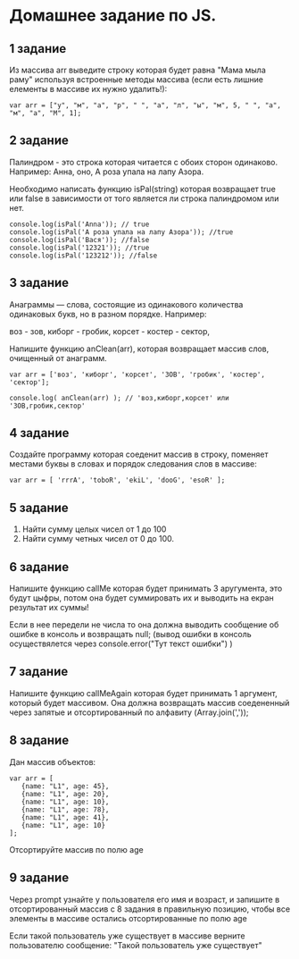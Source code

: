 # Домашнее задание по JS.

## 1 задание
   
Из массива arr выведите строку которая будет равна "Мама мыла раму" используя встроенные методы массива (если есть лишние елементы в массиве их нужно удалить!):

```
var arr = ["у", "м", "а", "р", " ", "а", "л", "ы", "м", 5, " ", "а", "м", "а", "М", 1];
```
 
## 2 задание

Палиндром - это строка которая читается с обоих сторон одинаково. Например: Анна, оно, А роза упала на лапу Азора.

Необходимо написать функцию isPal(string) которая возвращает true или false в зависимости от того является ли строка палиндромом или нет.

```
console.log(isPal('Anna')); // true
console.log(isPal('А роза упала на лапу Азора')); //true
console.log(isPal('Вася')); //false
console.log(isPal('12321')); //true
console.log(isPal('123212')); //false
```
 
## 3 задание
   
Анаграммы — слова, состоящие из одинакового количества одинаковых букв, но в разном порядке. Например:

воз - зов, киборг - гробик, корсет - костер - сектор, 

Напишите функцию anClean(arr), которая возвращает массив слов, очищенный от анаграмм.

```
var arr = ['воз', 'киборг', 'корсет', 'ЗОВ', 'гробик', 'костер', 'сектор'];

console.log( anClean(arr) ); // 'воз,киборг,корсет' или 'ЗОВ,гробик,сектор'
```

## 4 задание

Создайте программу которая соеденит массив в строку, поменяет местами буквы в словах и порядок следования слов в массиве:

```
var arr = [ 'rrrA', 'toboR', 'ekiL', 'dooG', 'esoR' ];
```
## 5 задание

1. Найти сумму целых чисел от 1 до 100
2. Найти сумму четных чисел от 0 до 100.

## 6 задание

Напишите функцию callMe которая будет принимать 3 аругумента, это будут цыфры, потом она будет суммировать их и выводить на екран результат их суммы!

Если в нее передели не числа то она должна выводить сообщение об ошибке в консоль и возвращать null; (вывод ошибки в консоль осуществялется через console.error("Тут текст ошибки") )

## 7 задание

Напишите функцию callMeAgain которая будет принимать 1 аргумент, который будет массивом. Она должна возвращать массив соедененный через запятые и отсортированный по алфавиту (Array.join(','));

## 8 задание

Дан массив объектов:

```
var arr = [
   {name: "L1", age: 45},
   {name: "L1", age: 20},
   {name: "L1", age: 10},
   {name: "L1", age: 78},
   {name: "L1", age: 41},
   {name: "L1", age: 10}
];
```

Отсортируйте массив по полю age

## 9 задание

Через prompt узнайте у пользователя его имя и возраст, и запишите в отсортированный массив с 8 задания в правильную позицию, чтобы все элементы в массиве остались отсортированные по полю age

Если такой пользователь уже существует в массиве верните пользователю сообщение: "Такой пользователь уже существует"
